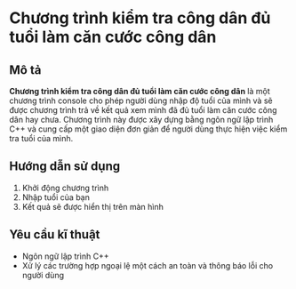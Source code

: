 # Chương trình kiểm tra công dân đủ tuổi làm căn cước công dân 
## Mô tả 
**Chương trình kiểm tra công dân đủ tuổi làm căn cước công dân** là một chương trình console cho phép người dùng nhập độ tuổi của mình và sẽ được chương trình trả về kết quả xem mình đã đủ tuổi làm căn cước công dân hay chưa. Chương trình này được xây dựng bằng ngôn ngữ lập trình C++ và cung cấp một giao diện đơn giản để người dùng thực hiện việc kiểm tra tuổi của mình.
## Hướng dẫn sử dụng 
1. Khởi động chương trình
2. Nhập tuổi của bạn
3. Kết quả sẽ được hiển thị trên màn hình
## Yêu cầu kĩ thuật 
- Ngôn ngữ lập trình C++
- Xử lý các trường hợp ngoại lệ một cách an toàn và thông báo lỗi cho người dùng
